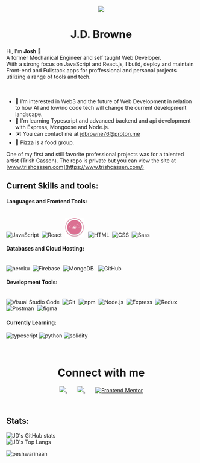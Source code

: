 <p align="center">
  <img src="https://capsule-render.vercel.app/api?type=waving&color=gradient&height=150&width=2000"/>
</p>
<h1 align='center'>
  J.D. Browne 
</h1>

<!-- <p align='center'>
  Web Developer
</p> -->
Hi, I'm **Josh** 👋 <br/>
A former Mechanical Engineer and self taught Web Developer. <br/>
With a strong focus on JavaScript and React.js, I build, deploy and maintain Front-end and Fullstack apps for proffessional and personal projects utilizing a range of tools and tech.  
<br/><br/>

*   👀 I’m interested in Web3 and the future of Web Development in relation to how AI and low/no code tech will change the current development landscape.
*   🧠  I'm learning Typescript and advanced backend and api development with Express, Mongoose and Node.js.
*   ✉️  You can contact me at [jdbrowne76@proton.me](mailto:jdbrowne76@proton.me)
*   🍕 Pizza is a food group.

One of my first and still favorite professional projects was for a talented artist (Trish Cassen). The repo is private but you can view the site at 
[www.trishcassen.com](https://www.trishcassen.com/)
<p align='left'></p>
<p align='left'></p>



 
## Current Skills and tools:

#### Languages and Frontend Tools:

<div align="left">
  <br>
  <img height="50" src="https://user-images.githubusercontent.com/25181517/117447155-6a868a00-af3d-11eb-9cfe-245df15c9f3f.png" alt="JavaScript" title="JavaScript" />&nbsp;
  <img height="50" src="https://user-images.githubusercontent.com/25181517/183897015-94a058a6-b86e-4e42-a37f-bf92061753e5.png" alt="React" title="React" />&nbsp;
  <img width="50" src="https://github.com/Pedro-Murilo/icons-for-readme/blob/main/.github/styled-components-icon.svg" alt="Styled Components Icon" /> &nbsp; 
  <img height="50" src="https://user-images.githubusercontent.com/25181517/192158954-f88b5814-d510-4564-b285-dff7d6400dad.png" alt="HTML" title="HTML" />&nbsp;
  <img height="50" src="https://user-images.githubusercontent.com/25181517/183898674-75a4a1b1-f960-4ea9-abcb-637170a00a75.png" alt="CSS" title="CSS" />&nbsp;
  <img height="50" src="https://user-images.githubusercontent.com/25181517/192158956-48192682-23d5-4bfc-9dfb-6511ade346bc.png" alt="Sass" title="Sass" />
  </div> 
  
#### Databases and Cloud Hosting:
<br>
  <div align="left">
    <img alt="heroku"  src='https://cdn.jsdelivr.net/gh/devicons/devicon/icons/heroku/heroku-original.svg' width="50">&nbsp;
    <img height="50" src="https://user-images.githubusercontent.com/25181517/189716855-2c69ca7a-5149-4647-936d-780610911353.png" alt="Firebase" title="Firebase" />&nbsp;
    <img alt="MongoDB" src="https://cdn.jsdelivr.net/gh/devicons/devicon/icons/mongodb/mongodb-original.svg" width="50">  &nbsp;  
    <img height="50" src="https://user-images.githubusercontent.com/25181517/192108374-8da61ba1-99ec-41d7-80b8-fb2f7c0a4948.png" alt="GitHub" title="GitHub" />&nbsp;
       
  </div>
  
#### Development Tools:
<br>
  <div align="left">
    <img height="50" src="https://user-images.githubusercontent.com/25181517/192108891-d86b6220-e232-423a-bf5f-90903e6887c3.png" alt="Visual Studio Code" title="Visual           Studio Code" />&nbsp; 
    <img height="50" src="https://user-images.githubusercontent.com/25181517/192108372-f71d70ac-7ae6-4c0d-8395-51d8870c2ef0.png" alt="Git" title="Git" />&nbsp;
    <img height="50" src="https://user-images.githubusercontent.com/25181517/121401671-49102800-c959-11eb-9f6f-74d49a5e1774.png" alt="npm" title="npm" />&nbsp;
    <img height="50" src="https://user-images.githubusercontent.com/25181517/183568594-85e280a7-0d7e-4d1a-9028-c8c2209e073c.png" alt="Node.js" title="Node.js" />&nbsp;
    <img height="50" src="https://user-images.githubusercontent.com/25181517/183859966-a3462d8d-1bc7-4880-b353-e2cbed900ed6.png" alt="Express" title="Express" />&nbsp;
    <img height="50" src="https://user-images.githubusercontent.com/25181517/187896150-cc1dcb12-d490-445c-8e4d-1275cd2388d6.png" alt="Redux" title="Redux" />&nbsp;  
    <img height="50" src="https://user-images.githubusercontent.com/25181517/192109061-e138ca71-337c-4019-8d42-4792fdaa7128.png" alt="Postman" title="Postman" />&nbsp;
    <img alt="figma"  src='https://cdn.jsdelivr.net/gh/devicons/devicon/icons/figma/figma-original.svg' width="50">
  </div>
  
 
  
#### Currently Learning:
  <div align="left">
    <img alt="typescript"  src='https://cdn.jsdelivr.net/gh/devicons/devicon/icons/typescript/typescript-original.svg' width="50">
    <img alt="python"  src='https://cdn.jsdelivr.net/gh/devicons/devicon/icons/python/python-original.svg' width="50">
    <img alt="solidity"  src='https://cdn.jsdelivr.net/gh/devicons/devicon/icons/solidity/solidity-original.svg' width="50">
  </div>
 <br>
 <br>
<h1 align='center'>
  Connect with me 
</h1>     
  <p align="center">
    <a href="https://github.com/PeshwariNaan">
      <img src="https://img.shields.io/badge/github-181717?style=for-the-badge&logo=github&logoColor=white" />
    </a>&nbsp;&nbsp;&nbsp;&nbsp;&nbsp;&nbsp;  
    <a href="mailto:jdbrowne76@proton.me">
      <img src="https://img.shields.io/badge/protonmail-8B89CC?style=for-the-badge&logo=protonmail&logoColor=white" />   
    </a>&nbsp;&nbsp;&nbsp;&nbsp;&nbsp;&nbsp;
    <a href="https://www.frontendmentor.io/profile/PeshwariNaan" target="_blank" rel="noopener noreferrer" title="Frontend Mentor"> 
      <img alt="Frontend Mentor" src="https://www.frontendmentor.io/static/images/logo-mobile.svg" width="45">
    </a>
  </p>
  <br>
  
 ## Stats:   
   ![JD's GitHub stats](https://github-readme-stats.vercel.app/api?username=peshwarinaan&show_icons=true&theme=radical)  
   ![JD's Top Langs](https://github-readme-stats.vercel.app/api/top-langs/?username=peshwarinaan&theme=radical&layout=compact)
  <p align="left"><img src="https://github-readme-streak-stats.herokuapp.com/?user=peshwarinaan&theme=radical" alt="peshwarinaan"  /></p>
   
 
  


 
  
<!---
PeshwariNaan/PeshwariNaan is a ✨ special ✨ repository because its `README.md` (this file) appears on your GitHub profile.
You can click the Preview link to take a look at your changes.
--->
